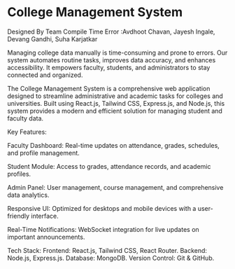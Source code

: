 # College Management System
Designed By Team Compile Time Error
 :Avdhoot Chavan,
Jayesh Ingale,
Devang Gandhi,
Suha Karjatkar 

Managing college data manually is time-consuming and prone to errors. Our system automates routine tasks, improves data accuracy, and enhances accessibility. It empowers faculty, students, and administrators to stay connected and organized.

The College Management System is a comprehensive web application designed to streamline administrative and academic tasks for colleges and universities. Built using React.js, Tailwind CSS, Express.js, and Node.js, this system provides a modern and efficient solution for managing student and faculty data.

Key Features:

Faculty Dashboard: Real-time updates on attendance, grades, schedules, and profile management.

Student Module: Access to grades, attendance records, and academic profiles.

Admin Panel: User management, course management, and comprehensive data analytics.

Responsive UI: Optimized for desktops and mobile devices with a user-friendly interface.

Real-Time Notifications: WebSocket integration for live updates on important announcements.


Tech Stack:
Frontend: React.js, Tailwind CSS, React Router.
Backend: Node.js, Express.js.
Database: MongoDB.
Version Control: Git & GitHub.


